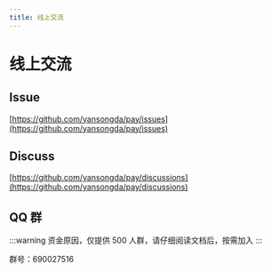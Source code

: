 ```yaml
---
title: 线上交流
---
```


# 线上交流

## Issue <Badge type="tip" text="推荐" vertical="top" />

[https://github.com/yansongda/pay/issues](https://github.com/yansongda/pay/issues)

## Discuss <Badge type="tip" text="推荐" vertical="top" />

[https://github.com/yansongda/pay/discussions](https://github.com/yansongda/pay/discussions)

## QQ 群

:::warning
资金原因，仅提供 500 人群，请仔细阅读文档后，按需加入
:::

群号：690027516
